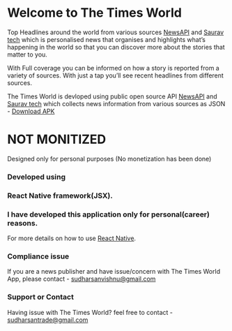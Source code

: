 # Welcome to The Times World 

Top Headlines around the world from various sources [NewsAPI](https://newsapi.org/docs/client-libraries/python) and [Saurav tech](https://github.com/SauravKanchan/NewsAPI)
which is personalised news that organises and highlights what’s happening in the world so that you can discover more about the stories that matter to you.

With Full coverage you can be informed on how a story is reported from a variety of sources. With just a tap you’ll see recent headlines from different sources.

The Times World is devloped using public open source API [NewsAPI](https://newsapi.org/docs/client-libraries/python) and [Saurav tech](https://github.com/SauravKanchan/NewsAPI) which collects news information from various sources as JSON - [Download APK](https://drive.google.com/file/d/1Ma2bFKI_xdNJOp9URwSlFYOxlDMHPpB9/view?usp=sharing) 


# NOT MONITIZED

Designed only for personal purposes (No monetization has been done)

### Developed using

### React Native framework(JSX). 
### I have developed this application only for personal(career) reasons.

For more details on how to use [React Native](https://reactnative.dev/docs/getting-started).

### Compliance issue 

If you are a news publisher and have issue/concern with The Times World App, please contact - sudharsanvishnu@gmail.com

### Support or Contact

Having issue with The Times World? 
feel free to contact - sudharsantrade@gmail.com

